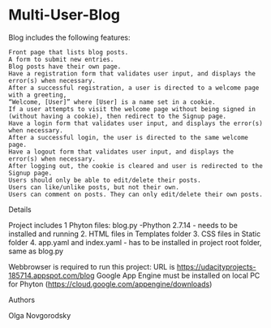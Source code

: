 # Multi-User-Blog
Blog includes the following features:

    Front page that lists blog posts.
    A form to submit new entries.
    Blog posts have their own page.
    Have a registration form that validates user input, and displays the error(s) when necessary.
    After a successful registration, a user is directed to a welcome page with a greeting,
    “Welcome, [User]” where [User] is a name set in a cookie.
    If a user attempts to visit the welcome page without being signed in (without having a cookie), then redirect to the Signup page.
    Have a login form that validates user input, and displays the error(s) when necessary.
    After a successful login, the user is directed to the same welcome page.
    Have a logout form that validates user input, and displays the error(s) when necessary.
    After logging out, the cookie is cleared and user is redirected to the Signup page.
    Users should only be able to edit/delete their posts.
    Users can like/unlike posts, but not their own.
    Users can comment on posts. They can only edit/delete their own posts.

    

Details

Project includes 1 Phyton files: blog.py -Phython 2.7.14 - needs to be installed and running 
2. HTML files in Templates folder
3. CSS files in Static folder
4. app.yaml and index.yaml - has to be installed in project root folder, same as blog.py

Webbrowser is required to run this project:
URL is https://udacityprojects-185714.appspot.com/blog
Google App Engine must be installed on local PC for Phyton (https://cloud.google.com/appengine/downloads)

 
Authors

Olga Novgorodsky
